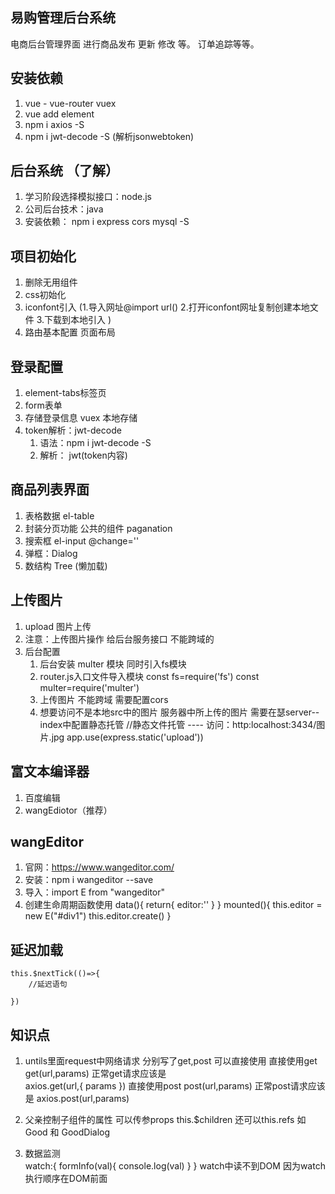 ## 易购管理后台系统
电商后台管理界面  进行商品发布 更新 修改 等。 订单追踪等等。 

## 安装依赖
1. vue - vue-router vuex 
2. vue add element 
3. npm i axios -S 
4. npm i jwt-decode -S (解析jsonwebtoken)



## 后台系统 （了解）
1. 学习阶段选择模拟接口：node.js 
2. 公司后台技术：java  
3. 安装依赖：
    npm i express cors mysql -S 


## 项目初始化
1. 删除无用组件
2. css初始化
3. iconfont引入  (1.导入网址@import url() 2.打开iconfont网址复制创建本地文件 3.下载到本地引入 )
4. 路由基本配置 页面布局 

## 登录配置
1. element-tabs标签页
2. form表单 
3. 存储登录信息 vuex 本地存储 
4. token解析：jwt-decode   
   1. 语法：npm i jwt-decode -S 
   2. 解析： jwt(token内容)


## 商品列表界面
1. 表格数据 el-table
2. 封装分页功能 公共的组件 paganation 
3. 搜索框 el-input @change=''
4. 弹框：Dialog 
5. 数结构 Tree (懒加载)



## 上传图片
1. upload 图片上传
2. 注意：上传图片操作 给后台服务接口 不能跨域的 
3. 后台配置
   1. 后台安装 multer 模块   同时引入fs模块
   2. router.js入口文件导入模块
       const fs=require('fs')
        const multer=require('multer')
   3. 上传图片 不能跨域  需要配置cors 
   4. 想要访问不是本地src中的图片 服务器中所上传的图片 需要在瑟server--index中配置静态托管
      //静态文件托管 ----  访问：http:localhost:3434/图片.jpg
      app.use(express.static('upload'))

## 富文本编译器
1. 百度编辑 
2. wangEdiotor（推荐）

## wangEditor 
1. 官网：https://www.wangeditor.com/
2.  安装：npm i wangeditor --save
3.  导入：import E from "wangeditor"
4.  创建生命周期函数使用
     data(){
        return{
            editor:''
        }
    }
    mounted(){
        this.editor = new E("#div1")
        this.editor.create()
    } 


## 延迟加载
    this.$nextTick(()=>{
        //延迟语句
        
    })

##  知识点
1. untils里面request中网络请求 分别写了get,post  可以直接使用
   直接使用get  get(url,params)  正常get请求应该是  
   axios.get(url,{
       params
   })
   直接使用post post(url,params)  正常post请求应该是
   axios.post(url,params)

2. 父亲控制子组件的属性 可以传参props  this.$children  还可以this.refs
   如Good 和  GoodDialog

3. 数据监测  
watch:{
  formInfo(val){
    console.log(val)
  }
}
watch中读不到DOM 因为watch执行顺序在DOM前面